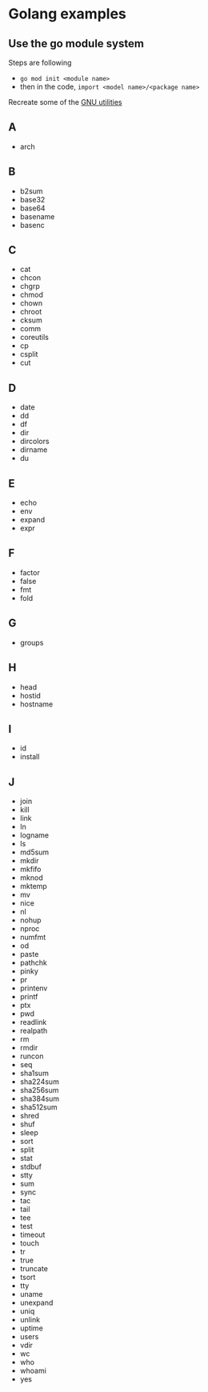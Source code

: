 # Golang examples

## Use the go module system
Steps are following
- `go mod init <module name>`
- then in the code, `import <model name>/<package name>`


Recreate some of the [GNU utilities](https://github.com/coreutils/coreutils)

## A
- arch

## B
- b2sum
- base32
- base64
- basename
- basenc

## C
- cat
- chcon
- chgrp
- chmod
- chown
- chroot
- cksum
- comm
- coreutils
- cp
- csplit
- cut

## D
- date
- dd
- df
- dir
- dircolors
- dirname
- du

## E
- echo
- env
- expand
- expr

## F
- factor
- false
- fmt
- fold

## G
- groups

## H
- head
- hostid
- hostname

## I
- id
- install

## J
- join
- kill
- link
- ln
- logname
- ls
- md5sum
- mkdir
- mkfifo
- mknod
- mktemp
- mv
- nice
- nl
- nohup
- nproc
- numfmt
- od
- paste
- pathchk
- pinky
- pr
- printenv
- printf
- ptx
- pwd
- readlink
- realpath
- rm
- rmdir
- runcon
- seq
- sha1sum
- sha224sum
- sha256sum
- sha384sum
- sha512sum
- shred
- shuf
- sleep
- sort
- split
- stat
- stdbuf
- stty
- sum
- sync
- tac
- tail
- tee
- test
- timeout
- touch
- tr
- true
- truncate
- tsort
- tty
- uname
- unexpand
- uniq
- unlink
- uptime
- users
- vdir
- wc
- who
- whoami
- yes

